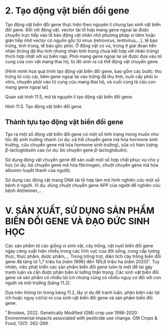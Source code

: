 # 2. Tạo động vật biến đổi gene

Tạo động vật biến đổi gene thực hiện theo nguyên lí chung tạo sinh vật biến đổi gene. Đối với động vật, vector tái tổ hợp mang gene ngoại lai được chuyển trực tiếp vào tế bào động vật nhân nhỏ phương pháp vi tiêm hoặc gián tiếp nhờ vector có nguồn gốc từ virus (retrovirus, lentivirus,...), tế bào trứng, tinh trùng, tế bào gốc phôi. Ở động vật có vú, trứng ở giai đoạn tiền nhân (trứng đã thu tinh nhưng nhân tinh trùng chưa kết hợp với nhân trứng) thích hợp nhất với sự biến nạp. Phôi mang gene ngoại lai sẽ được đưa vào tử cung của con vật mang thai hộ, từ đó sinh ra cá thể động vật chuyển gene.

[Hình minh họa quá trình tạo động vật biến đổi gene, bao gồm các bước: thu trứng từ cừu cái, tiêm gene ngoại lai vào trứng đã thụ tinh, nuôi cấy phôi in vitro, chuyển phôi vào tử cung cừu mang thai hộ, và cuối cùng là cừu con mang gene ngoại lai]

Quan sát hình 11.5, mô tả nguyên lí tạo động vật biến đổi gene.

Hình 11.5. Tạo động vật biến đổi gene

## Thành tựu tạo động vật biến đổi gene

Tạo ra một số động vật biến đổi gene có một số tính trạng mong muốn như tốc độ sinh trưởng nhanh (ví dụ: cá hồi chuyển gene mã hóa hormone sinh trưởng, cừu chuyển gene mã hóa hormone sinh trưởng), sữa có hàm lượng $\beta$-lactoglobulin cao (ví dụ: bò chuyển gene $\beta$-lactoglobulin).

Sử dụng động vật chuyển gene để sản xuất một số hợp chất phục vụ cho y học (ví dụ: bò chuyển gene mã hóa fibrinogen, chuột chuyển gene mã hóa albumin huyết thanh của người).

Sử dụng các động vật mang DNA tái tổ hợp làm mô hình nghiên cứu một số bệnh ở người. Ví dụ: dùng chuột chuyển gene APP của người để nghiên cứu bệnh Alzheimer,...

# V. SẢN XUẤT, SỬ DỤNG SẢN PHẨM BIẾN ĐỔI GENE VÀ ĐẠO ĐỨC SINH HỌC

Các sản phẩm từ các giống vi sinh vật, cây trồng, vật nuôi biến đổi gene ngày càng xuất hiện nhiều trong các lĩnh vực của đời sống, cung cấp lương thực, thực phẩm, dược phẩm,... Trong trồng trọt, diện tích cây trồng biến đổi gene đã tăng từ 1,7 triệu ha (năm 1996) đến 185,6 triệu ha (năm 2020)¹. Tuy nhiên, việc phát triển các sản phẩm biến đổi gene luôn là một đề tài gây tranh luận và cần được phân biện kĩ lưỡng thận trọng. Các sinh vật biến đổi gene và sản phẩm có nhiều lợi ích nhưng cũng có nhiều nguy cơ đối với con người và môi trường (bảng 11.2).

Dựa trên thông tin trong bảng 11.2, lấy ví dụ để tranh luận, phân biện các lợi ích hoặc nguy cơ/rủi ro của sinh vật biến đổi gene và sản phẩm biến đổi gene.

¹ Brookes, 2022. Genetically Modified (GM) crop use 1996-2020: Environmental impacts associated with pesticide use change. GM Crops & Food, 13(1): 262-289.